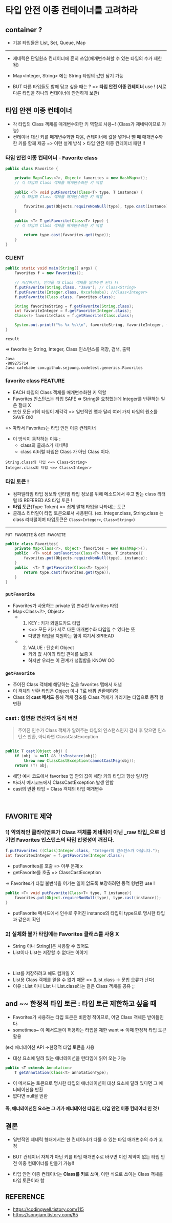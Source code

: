 

# 타입 안전 이종 컨테이너를 고려하라

## container ?
- 기본 타입들은 List, Set, Queue, Map


__________________________________________________

- 제네릭은 단일원소 컨테이너에 흔히 쓰임(매개변수화할 수 있는 타입의 수가 제한됨)

- Map<Integer, String> 에는 String 타입의 값만 담기 가능 
- BUT 다른 타입들도 함께 담고 싶을 때는 ?
=> **타입 안전 이종 컨테이너** use ! (서로 다른 타입을 하나의 컨테이너에 안전하게 보관)

## 타입 안전 이종 컨테이너
- 각 타입의 Class 객체를 매개변수화한 키 역할로 사용~! (Class가 제네릭이므로 가능)
- 컨테이너 대신 키를 매개변수화한 다음, 컨테이너에 값을 넣거나 뺄 때 매개변수화한 키를 함께 제공
=> 이런 설계 방식 > 타입 안전 이종 컨테이너 패턴 !! 

### 타입 안전 이종 컨테이너 -  Favorite class
```java
public class Favorite {

	private Map<Class<?>, Object> favorites = new HashMap<>();
	// 각 타입의 Class 객체를 매개변수화한 키 역할
    
	public <T> void putFavorite(Class<T> type, T instance) {
    // 각 타입의 Class 객체를 매개변수화한 키 역할
    
		favorites.put(Objects.requireNonNull(type), type.cast(instance));
	}
    
	public <T> T getFavorite(Class<T> type) {
    // 각 타입의 Class 객체를 매개변수화한 키 역할
    
		return type.cast(favorites.get(type));
	}
}
```
### CLIENT

```java
public static void main(String[] args) {
	Favorites f = new Favorites();
	
    // 저장하거나, 얻어올 때 Class 객체를 알려주면 된다 !! 
	f.putFavorite(String.class, "Java"); // Class<String> 
	f.putFavorite(Integer.class, 0xcafebabe); //Class<Integer> 
	f.putFavorite(Class.class, Favorites.class);

	String favoriteString = f.getFavorite(String.class);
	int favoriteInteger = f.getFavorite(Integer.class);
	Class<?> favoriteClass = f.getFavorite(Class.class);

	System.out.printf("%s %x %s\\n", favoriteString, favoriteInteger, favoriteClass.getName());
}

```

`result`

=> favorite 는 String, Integer, Class 인스턴스를 저장, 검색, 출력

```
Java
-889275714
Java cafebabe com.github.sejoung.codetest.generics.Favorites
```

### favorite class FEATURE
- EACH 타입의 Class 객체를 매개변수화한 키 역할
- Favorites 인스턴스는 타입 SAFE => String을 요청했는데 Integer를 반환하는 일은 절대 X
- 또한 모든 키의 타입이 제각각 => 일반적인 맵과 달리 여러 가지 타입의 원소를 SAVE OK! 

=> 따라서 Favorites는 타입 안전 이종 컨테이너

- 이 방식이 동작하는 이유 :
   - class의 클래스가 제네릭!
   - class 리터럴 타입은 Class 가 아닌 Class<T> 이다.
  
```
String.class의 타입 <=> Class<String> 
Integer.class의 타입 <=> Class<Integer> 
```
  
> 
  ### 타입 토큰 ! 
  - 컴파일타임 타입 정보와 런타임 타입 정보를 위해 메소드에서 주고 받는 class 리터럴 IS REFERED AS 타입 토큰 ! 
- **타입 토큰**(Type Token) =>  쉽게 말해 타입을 나타내는 토큰
- 클래스 리터럴이 타입 토큰으로서 사용된다.
(ex. Integer.class, String.class 는 class 리터럴이며 타입토큰은 `Class<Integer>`, `Class<String>`)
 
____________________________________

`PUT FAVORITE` & `GET FAVORITE`
  
```java
public class Favorites{
    private Map<Class<?>, Object> favorites = new HashMap<>();
    public  <T> void putFavorite(Class<T> type, T instance){
        favorites.put(Objects.requireNonNull(type), instance);
    }
    public  <T> T getFavorite(Class<T> type){
        return type.cast(favorites.get(type));
    }
}
```
  
### `putFavorite`   
- Favorites가 사용하는 private 맵 변수인 favorites 타입 
- Map<Class<?>, Object>
  - 1) KEY : 키가 와일드카드 타입
    - <=> 모든 키가 서로 다른 매개변수화 타입일 수 있다는 뜻 
    -  다양한 타입을 지원하는 힘이 여기서 SPREAD
  - 2) VALUE : 단순히 Object
    - 키와 값 사이의 타입 관계를 보증 X
    - 하지만 우리는 이 관계가 성립함을 KNOW OO

### `getFavorite`
- 주어진 Class 객체에 해당하는 값을 favorites 맵에서 꺼냄
- 이 객체의 반환 타입은 Object 이나 T로 바꿔 반환해야함 
- Class 의 **cast 메서드** 통해 객체 잠조를 Class 객체가 가리키는 타입으로 동적 형변환
  
### cast : 형변환 연산자의 동적 버전
> 주어진 인수가 Class 객체가 알려주는 타입의 인스턴스인지 검사 후 
맞으면 인스턴스 반환, 아니라면 ClassCastException 
  
```java
  
public T cast(Object obj) {
    if (obj != null && !isInstance(obj))
        throw new ClassCastException(cannotCastMsg(obj));
    return (T) obj;  
```
  
- 해당 예시 코드에서 favorites 맵 안의 값이 해당 키의 타입과 항상 일치함
- 따라서 예시코드에서 ClassCastException 발생 안함
- cast의 반환 타입 = Class 객체의 타입 매개변수 

<br>
  
## FAVORITE 제약 
  
### 1)  악의적인 클라이언트가 Class 객체를 제네릭이 아닌 _raw 타입_으로 넘기면 Favorites 인스턴스의 타입 안정성이 깨진다.

```java
f.putFavorites ((Class)Integer.class, "Integer의 인스턴스가 아닙니다.");
int favoritesInteger = f.getFavorite(Integer.Class);
```
- putFavorites를 호출 => 아무 문제 x
- getFavorite를 호출 => ClassCastException

=> Favorites가 타입 불변식을 어기는 일이 없도록 보장하려면 동적 형변환 use ! 

```java
public <T> void putFavorite(Class<T> type, T instance){
    favorites.put(Object.requireNonNull(type), type.cast(instance));
}
```
- putFavorite 메서드에서 인수로 주어진 instance의 타입이 type으로 명시한 타입과 같은지 확인 

  
  
### 2) 실체화 불가 타입에는 Favorites 클래스를 사용 X
-  String 이나 String[]은 사용할 수 있어도 
- List<String>이나 List<Integer>는 저장할 수 없다는 이야기  
  
<br>

- List<String>를 저장하려고 해도 컴파일 X
- List<String>용 Class 객체를 얻을 수 없기 때문
=>  (List<String>.class -> 문법 오류가 난다)
- 이유 : List<String> 이나 List<Integer> 나 List.class라는 같은 Class 객체를 공유 ;; 

## and ~~ 한정적 타입 토큰 : 타입 토큰  제한하고 싶을 때
- Favorites가 사용하는 타입 토큰은 비한정 적이므로, 어떤 Class 객체든 받아들인다. 
- sometimes~ 이 메서드들이 허용하는 타입을 제한 want =>  이때 한정적 타입 토큰 활용

(ex)  애너테이션 API =>한정적 타입 토큰을 사용
- 대상 요소에 달려 있는 애너테이션을 런타임에 읽어 오는 기능
```java
public <T extends Annotation>
    T getAnnotation(Class<T> annotationType);
```
- 이 메서드는 토큰으로 명시한 타입의 애너테이션이 대상 요소에 달려 있다면 그 애너테이션을 반환
- 없다면 null을 반환
#### 즉, 애너테이션된 요소는 그 키가 애너테이션 타입인, 타입 안전 이종 컨테이너 인 것 ! 
  
## 결론
- 일반적인 제네릭 형태에서는 한 컨테이너가 다룰 수 있는 타입 매개변수의 수가 고정
  
- BUT 컨테이너 자체가 아닌 키를 타입 매개변수로 바꾸면 이런 제약이 없는 타입 안전 이종 컨테이너를 만들기 가능!! 
  
- 타입 안전 이종 컨테이너는 **Class를 키**로 쓰며, 이런 식으로 쓰이는 Class 객체를 타입 토큰이라 함
  
  
## REFERENCE
- https://codingwell.tistory.com/115
- https://songiam.tistory.com/65
